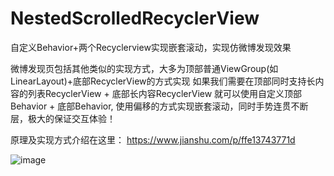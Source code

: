 # NestedScrolledRecyclerView
自定义Behavior+两个Recyclerview实现嵌套滚动，实现仿微博发现效果

微博发现页包括其他类似的实现方式，大多为顶部普通ViewGroup(如LinearLayout)+底部RecyclerView的方式实现
如果我们需要在顶部同时支持长内容的列表RecyclerView + 底部长内容RecyclerView
就可以使用自定义顶部Behavior + 底部Behavior,
使用偏移的方式实现嵌套滚动，同时手势连贯不断层，极大的保证交互体验！

原理及实现方式介绍在这里：
https://www.jianshu.com/p/ffe13743771d


![image](https://github.com/879058443/NestedScrollRecyclerView/blob/master/gif/gifhome_320x568_20s.gif) 
